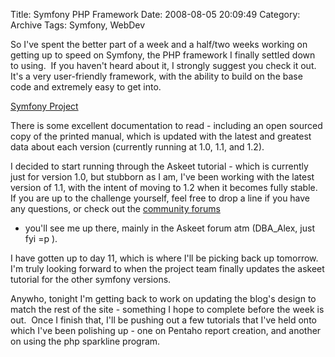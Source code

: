 Title: Symfony PHP Framework
Date: 2008-08-05 20:09:49
Category: Archive
Tags: Symfony, WebDev

So I've spent the better part of a week and a half/two weeks working on getting up to speed on Symfony, the PHP 
framework I finally settled down to using.  If you haven't heard about it, I strongly suggest you check it out.  It's a 
very user-friendly framework, with the ability to build on the base code and extremely easy to get into.

[Symfony Project](http://symfony-project.com)

There is some excellent documentation to read - including an open sourced copy of the printed manual, which is updated 
with the latest and greatest data about each version (currently running at 1.0, 1.1, and 1.2).

I decided to start running through the Askeet tutorial - which is currently just for version 1.0, but stubborn as I am, 
I've been working with the latest version of 1.1, with the intent of moving to 1.2 when it becomes fully stable.  If you
are up to the challenge yourself, feel free to drop a line if you have any questions, or check out the [community forums](http://www.symfony-project.org/forum/)
- you'll see me up there, mainly in the Askeet forum atm (DBA_Alex, just fyi =p ).

I have gotten up to day 11, which is where I'll be picking back up tomorrow.  I'm truly looking forward to when the 
project team finally updates the askeet tutorial for the other symfony versions.

Anywho, tonight I'm getting back to work on updating the blog's design to match the rest of the site - something I hope 
to complete before the week is out.  Once I finish that, I'll be pushing out a few tutorials that I've held onto which 
I've been polishing up - one on Pentaho report creation, and another on using the php sparkline program.